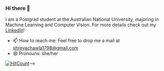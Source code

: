 ### Hi there 👋

<!--
**shreya888/shreya888** is a ✨ _special_ ✨ repository because its `README.md` (this file) appears on your GitHub profile.
-->
I am a Postgrad student at the Australian National University, majoring in Machine Learning and Computer Vision. For more details check out <!--[my website](https://github.com/shreya888.github.io) or -->my [LinkedIn](https://www.linkedin.com/in/shreyachawla1998/)!
<!--
- 🔭 I’m currently working on Classification of Traffic signs, Sentiment Analysis with BERT using Pytorch
- 🌱 I’m currently learning GANs
- 👯 I’m looking to collaborate on any of the above topics
<!-- 🤔 I’m looking for help with time management!
- 💬 Ask me about Machine Learning and Natural Language Processing-->
- 📫 How to reach me: Feel free to drop me a mail at shreyachawla1798@gmail.com
- 😄 Pronouns: she/her

[![HitCount](http://hits.dwyl.com/shreya888/shreya888.svg)](http://hits.dwyl.com/shreya888/shreya888)-->
